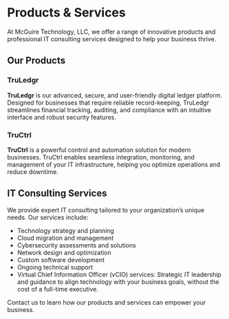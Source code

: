 # Products & Services

At McGuire Technology, LLC, we offer a range of innovative products and professional IT consulting services designed to help your business thrive.

## Our Products

### TruLedgr
**TruLedgr** is our advanced, secure, and user-friendly digital ledger platform. Designed for businesses that require reliable record-keeping, TruLedgr streamlines financial tracking, auditing, and compliance with an intuitive interface and robust security features.

### TruCtrl
**TruCtrl** is a powerful control and automation solution for modern businesses. TruCtrl enables seamless integration, monitoring, and management of your IT infrastructure, helping you optimize operations and reduce downtime.

## IT Consulting Services

We provide expert IT consulting tailored to your organization’s unique needs. Our services include:

- Technology strategy and planning
- Cloud migration and management
- Cybersecurity assessments and solutions
- Network design and optimization
- Custom software development
- Ongoing technical support
- Virtual Chief Information Officer (vCIO) services: Strategic IT leadership and guidance to align technology with your business goals, without the cost of a full-time executive.

Contact us to learn how our products and services can empower your business.
